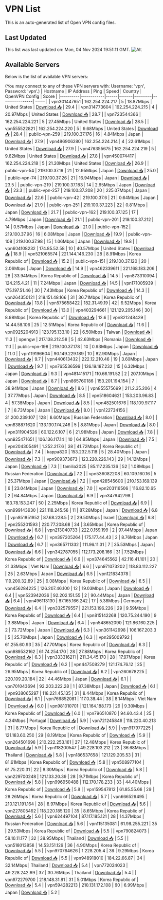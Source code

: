 # VPN List

This is an auto-generated list of Open VPN config files.

## Last Updated

This list was last updated on: Mon, 04 Nov 2024 19:51:11 GMT.
![Alt](https://repobeats.axiom.co/api/embed/186b98318ef1479477931607c1ad7d823f12451f.svg "Repobeats analytics image")

## Available Servers

Below is the list of available VPN servers:

(You may connect to any of these VPN servers with: Username: 'vpn', Password: 'vpn'.)
| Hostname | IP Address | Ping | Speed | Country | OpenVPN Config | Score |
|----------|------------|------|-------|---------|----------------| ----- |
| vpn301447651 | 162.254.224.217 | 5 | 18.87Mbps | United States | [Download 📥](./configs/server_0_US.ovpn) | 29.4 |
| vpn314773604 | 162.254.224.215 | 4 | 20.97Mbps | United States | [Download 📥](./configs/server_1_US.ovpn) | 28.7 |
| vpn723544366 | 162.254.224.221 | 5 | 27.45Mbps | United States | [Download 📥](./configs/server_2_US.ovpn) | 28.5 |
| vpn555522821 | 162.254.224.220 | 5 | 9.68Mbps | United States | [Download 📥](./configs/server_3_US.ovpn) | 28.4 |
| public-vpn-259 | 219.100.37.176 | 16 | 4.84Mbps | Japan | [Download 📥](./configs/server_4_JP.ovpn) | 27.9 |
| vpn486906280 | 162.254.224.214 | 4 | 22.61Mbps | United States | [Download 📥](./configs/server_5_US.ovpn) | 27.9 |
| vpn476355675 | 162.254.224.219 | 5 | 9.62Mbps | United States | [Download 📥](./configs/server_6_US.ovpn) | 27.8 |
| vpn450074417 | 162.254.224.218 | 5 | 21.20Mbps | United States | [Download 📥](./configs/server_7_US.ovpn) | 26.9 |
| public-vpn-54 | 219.100.37.19 | 21 | 12.95Mbps | Japan | [Download 📥](./configs/server_8_JP.ovpn) | 25.0 |
| public-vpn-74 | 219.100.37.26 | 21 | 16.94Mbps | Japan | [Download 📥](./configs/server_9_JP.ovpn) | 23.5 |
| public-vpn-219 | 219.100.37.183 | 14 | 2.65Mbps | Japan | [Download 📥](./configs/server_10_JP.ovpn) | 23.3 |
| public-vpn-257 | 219.100.37.208 | 20 | 225.07Mbps | Japan | [Download 📥](./configs/server_11_JP.ovpn) | 22.6 |
| public-vpn-42 | 219.100.37.6 | 21 | 0.64Mbps | Japan | [Download 📥](./configs/server_12_JP.ovpn) | 21.9 |
| public-vpn-251 | 219.100.37.223 | 22 | 0.81Mbps | Japan | [Download 📥](./configs/server_13_JP.ovpn) | 21.7 |
| public-vpn-162 | 219.100.37.125 | 17 | 4.79Mbps | Japan | [Download 📥](./configs/server_14_JP.ovpn) | 21.1 |
| public-vpn-201 | 219.100.37.212 | 14 | 0.57Mbps | Japan | [Download 📥](./configs/server_15_JP.ovpn) | 21.0 |
| public-vpn-152 | 219.100.37.96 | 16 | 6.08Mbps | Japan | [Download 📥](./configs/server_16_JP.ovpn) | 19.9 |
| public-vpn-108 | 219.100.37.98 | 15 | 1.06Mbps | Japan | [Download 📥](./configs/server_17_JP.ovpn) | 19.8 |
| vpn604108232 | 174.85.52.58 | 10 | 40.57Mbps | United States | [Download 📥](./configs/server_18_US.ovpn) | 18.9 |
| vpn521065574 | 221.144.146.230 | 28 | 8.91Mbps | Korea Republic of | [Download 📥](./configs/server_19_KR.ovpn) | 15.2 |
| public-vpn-151 | 219.100.37.120 | 20 | 2.06Mbps | Japan | [Download 📥](./configs/server_20_JP.ovpn) | 14.9 |
| vpn462339611 | 221.168.183.206 | 28 | 33.94Mbps | Korea Republic of | [Download 📥](./configs/server_21_KR.ovpn) | 14.5 |
| vpn873310094 | 124.215.4.21 | 11 | 7.24Mbps | Japan | [Download 📥](./configs/server_22_JP.ovpn) | 14.5 |
| vpn171005939 | 175.197.51.46 | 30 | 7.43Mbps | Korea Republic of | [Download 📥](./configs/server_23_KR.ovpn) | 14.3 |
| vpn264350121 | 218.151.48.166 | 31 | 36.71Mbps | Korea Republic of | [Download 📥](./configs/server_24_KR.ovpn) | 13.8 |
| vpn575658422 | 182.31.49.19 | 42 | 9.52Mbps | Korea Republic of | [Download 📥](./configs/server_25_KR.ovpn) | 13.0 |
| vpn403294661 | 121.129.205.146 | 30 | 8.98Mbps | Korea Republic of | [Download 📥](./configs/server_26_KR.ovpn) | 12.6 |
| vpn821248429 | 14.44.58.106 | 25 | 12.51Mbps | Korea Republic of | [Download 📥](./configs/server_27_KR.ovpn) | 11.6 |
| vpn0925204913 | 123.195.133.10 | 22 | 6.50Mbps | Taiwan | [Download 📥](./configs/server_28_TW.ovpn) | 11.3 |
| opengw | 217.138.212.58 | 5 | 42.63Mbps | Romania | [Download 📥](./configs/server_29_RO.ovpn) | 11.1 |
| public-vpn-198 | 219.100.37.178 | 10 | 0.93Mbps | Japan | [Download 📥](./configs/server_30_JP.ovpn) | 11.0 |
| vpn119196604 | 90.149.229.189 | 10 | 82.90Mbps | Japan | [Download 📥](./configs/server_31_JP.ovpn) | 9.7 |
| vpn440613432 | 222.12.210.46 | 19 | 3.60Mbps | Japan | [Download 📥](./configs/server_32_JP.ovpn) | 9.7 |
| vpn765536599 | 126.19.187.232 | 15 | 6.32Mbps | Japan | [Download 📥](./configs/server_33_JP.ovpn) | 9.3 |
| vpn481415171 | 110.66.191.52 | 2 | 207.10Mbps | Japan | [Download 📥](./configs/server_34_JP.ovpn) | 8.7 |
| vpn865760186 | 153.201.194.154 | 7 | 38.94Mbps | Japan | [Download 📥](./configs/server_35_JP.ovpn) | 8.6 |
| vpn855575699 | 211.2.35.206 | 4 | 37.77Mbps | Japan | [Download 📥](./configs/server_36_JP.ovpn) | 8.5 |
| vpn518604621 | 153.203.96.83 | 4 | 57.38Mbps | Japan | [Download 📥](./configs/server_37_JP.ovpn) | 8.5 |
| vpn482501676 | 118.109.97.117 | 7 | 8.73Mbps | Japan | [Download 📥](./configs/server_38_JP.ovpn) | 8.0 |
| vpn122734156 | 31.200.239.107 | 128 | 8.60Mbps | Russian Federation | [Download 📥](./configs/server_39_RU.ovpn) | 8.0 |
| vpn838871620 | 133.130.174.246 | 5 | 8.81Mbps | Japan | [Download 📥](./configs/server_40_JP.ovpn) | 8.0 |
| vpn311904526 | 60.122.6.107 | 6 | 21.98Mbps | Japan | [Download 📥](./configs/server_41_JP.ovpn) | 7.8 |
| vpn925471651 | 106.136.117.14 | 10 | 64.85Mbps | Japan | [Download 📥](./configs/server_42_JP.ovpn) | 7.5 |
| vpn204305491 | 1.252.217.6 | 38 | 41.72Mbps | Korea Republic of | [Download 📥](./configs/server_43_KR.ovpn) | 7.4 |
| kappa820 | 153.232.5.118 | 5 | 28.40Mbps | Japan | [Download 📥](./configs/server_44_JP.ovpn) | 7.3 |
| vpn909373673 | 123.220.226.143 | 29 | 14.12Mbps | Japan | [Download 📥](./configs/server_45_JP.ovpn) | 7.3 |
| familia2025 | 85.117.235.136 | 52 | 1.08Mbps | Russian Federation | [Download 📥](./configs/server_46_RU.ovpn) | 7.2 |
| vpn536082208 | 60.109.160.16 | 5 | 25.37Mbps | Japan | [Download 📥](./configs/server_47_JP.ovpn) | 7.2 |
| vpn428545600 | 210.153.169.139 | 6 | 23.04Mbps | Japan | [Download 📥](./configs/server_48_JP.ovpn) | 7.0 |
| vpn203116506 | 116.82.10.65 | 2 | 64.84Mbps | Japan | [Download 📥](./configs/server_49_JP.ovpn) | 6.9 |
| vpn347942798 | 183.78.153.247 | 50 | 2.25Mbps | Korea Republic of | [Download 📥](./configs/server_50_KR.ovpn) | 6.9 |
| vpn999143930 | 221.118.245.58 | 11 | 87.28Mbps | Japan | [Download 📥](./configs/server_51_JP.ovpn) | 6.8 |
| vpn851851952 | 87.68.228.5 | 2 | 29.50Mbps | Israel | [Download 📥](./configs/server_52_IL.ovpn) | 6.8 |
| vpn255201593 | 220.77.208.68 | 34 | 3.65Mbps | Korea Republic of | [Download 📥](./configs/server_53_KR.ovpn) | 6.8 |
| vpn213040733 | 222.0.159.199 | 2 | 97.44Mbps | Japan | [Download 📥](./configs/server_54_JP.ovpn) | 6.7 |
| vpn397205264 | 175.177.44.43 | 2 | 8.76Mbps | Japan | [Download 📥](./configs/server_55_JP.ovpn) | 6.7 |
| vpn365711332 | 111.96.11.31 | 7 | 35.53Mbps | Japan | [Download 📥](./configs/server_56_JP.ovpn) | 6.6 |
| vpn342787055 | 112.173.208.166 | 31 | 7.52Mbps | Korea Republic of | [Download 📥](./configs/server_57_KR.ovpn) | 6.6 |
| vpn374645562 | 42.116.41.101 | 20 | 21.33Mbps | Viet Nam | [Download 📥](./configs/server_58_VN.ovpn) | 6.6 |
| vpn971073202 | 118.83.112.227 | 25 | 2.63Mbps | Japan | [Download 📥](./configs/server_59_JP.ovpn) | 6.5 |
| vpn121834378 | 119.200.32.89 | 25 | 9.08Mbps | Korea Republic of | [Download 📥](./configs/server_60_KR.ovpn) | 6.5 |
| vpn456284225 | 126.207.46.100 | 12 | 19.03Mbps | Japan | [Download 📥](./configs/server_61_JP.ovpn) | 6.4 |
| vpn523942036 | 92.202.151.55 | 2 | 90.44Mbps | Japan | [Download 📥](./configs/server_62_JP.ovpn) | 6.4 |
| vpn496113130 | 87.165.166.242 | 17 | 5.38Mbps | Germany | [Download 📥](./configs/server_63_DE.ovpn) | 6.4 |
| vpn332579557 | 221.153.196.226 | 29 | 9.59Mbps | Korea Republic of | [Download 📥](./configs/server_64_KR.ovpn) | 6.4 |
| vpn815142268 | 120.75.244.190 | 9 | 3.88Mbps | Japan | [Download 📥](./configs/server_65_JP.ovpn) | 6.4 |
| vpn548652090 | 121.86.160.225 | 2 | 73.72Mbps | Japan | [Download 📥](./configs/server_66_JP.ovpn) | 6.3 |
| vpn361142998 | 106.167.203.3 | 5 | 25.70Mbps | Japan | [Download 📥](./configs/server_67_JP.ovpn) | 6.3 |
| vpn295009792 | 61.255.60.93 | 35 | 47.70Mbps | Korea Republic of | [Download 📥](./configs/server_68_KR.ovpn) | 6.3 |
| vpn989532162 | 61.74.254.170 | 28 | 27.88Mbps | Korea Republic of | [Download 📥](./configs/server_69_KR.ovpn) | 6.3 |
| vpn333316211 | 211.34.45.170 | 28 | 17.97Mbps | Korea Republic of | [Download 📥](./configs/server_70_KR.ovpn) | 6.2 |
| vpn447508279 | 121.174.76.12 | 25 | 26.95Mbps | Korea Republic of | [Download 📥](./configs/server_71_KR.ovpn) | 6.2 |
| vpn260678225 | 220.109.20.184 | 22 | 44.46Mbps | Japan | [Download 📥](./configs/server_72_JP.ovpn) | 6.1 |
| vpn701043694 | 92.203.222.28 | 1 | 87.38Mbps | Japan | [Download 📥](./configs/server_73_JP.ovpn) | 6.1 |
| vpn938065297 | 118.221.45.135 | 31 | 8.44Mbps | Korea Republic of | [Download 📥](./configs/server_74_KR.ovpn) | 6.1 |
| vpn766852081 | 117.0.38.44 | 38 | 8.14Mbps | Viet Nam | [Download 📥](./configs/server_75_VN.ovpn) | 6.0 |
| vpn981010701 | 121.164.188.173 | 29 | 9.30Mbps | Korea Republic of | [Download 📥](./configs/server_76_KR.ovpn) | 6.0 |
| vpn796510870 | 94.60.43.4 | 25 | 4.34Mbps | Portugal | [Download 📥](./configs/server_77_PT.ovpn) | 5.9 |
| vpn721245849 | 118.220.40.213 | 31 | 8.77Mbps | Korea Republic of | [Download 📥](./configs/server_78_KR.ovpn) | 5.9 |
| vpn917977225 | 121.183.60.250 | 29 | 8.19Mbps | Korea Republic of | [Download 📥](./configs/server_79_KR.ovpn) | 5.9 |
| vpn264501698 | 210.222.253.161 | 27 | 12.48Mbps | Korea Republic of | [Download 📥](./configs/server_80_KR.ovpn) | 5.9 |
| vpn118200547 | 49.228.103.212 | 23 | 36.68Mbps | Thailand | [Download 📥](./configs/server_81_TH.ovpn) | 5.8 |
| vpn186537658 | 121.129.205.53 | 31 | 81.61Mbps | Korea Republic of | [Download 📥](./configs/server_82_KR.ovpn) | 5.8 |
| vpn508977104 | 61.75.220.31 | 22 | 8.30Mbps | Korea Republic of | [Download 📥](./configs/server_83_KR.ovpn) | 5.8 |
| vpn229700248 | 121.133.20.39 | 28 | 9.71Mbps | Korea Republic of | [Download 📥](./configs/server_84_KR.ovpn) | 5.8 |
| vpn996950488 | 112.170.178.233 | 33 | 44.40Mbps | Korea Republic of | [Download 📥](./configs/server_85_KR.ovpn) | 5.8 |
| vpn159547812 | 61.85.55.68 | 29 | 28.26Mbps | Korea Republic of | [Download 📥](./configs/server_86_KR.ovpn) | 5.7 |
| vpn666529495 | 210.121.191.164 | 28 | 8.97Mbps | Korea Republic of | [Download 📥](./configs/server_87_KR.ovpn) | 5.6 |
| vpn227805492 | 118.220.185.120 | 35 | 8.65Mbps | Korea Republic of | [Download 📥](./configs/server_88_KR.ovpn) | 5.6 |
| vpn624497104 | 87.117.185.121 | 28 | 14.37Mbps | Russian Federation | [Download 📥](./configs/server_89_RU.ovpn) | 5.6 |
| vpn115135081 | 61.98.255.221 | 35 | 29.53Mbps | Korea Republic of | [Download 📥](./configs/server_90_KR.ovpn) | 5.5 |
| vpn790824073 | 58.10.11.177 | 32 | 38.95Mbps | Thailand | [Download 📥](./configs/server_91_TH.ovpn) | 5.5 |
| vpn518013858 | 14.53.151.129 | 36 | 4.90Mbps | Korea Republic of | [Download 📥](./configs/server_92_KR.ovpn) | 5.5 |
| vpn970764626 | 1.228.205.4 | 36 | 9.29Mbps | Korea Republic of | [Download 📥](./configs/server_93_KR.ovpn) | 5.5 |
| vpn948918010 | 184.22.66.87 | 34 | 32.14Mbps | Thailand | [Download 📥](./configs/server_94_TH.ovpn) | 5.4 |
| vpn772024023 | 49.228.242.99 | 37 | 30.76Mbps | Thailand | [Download 📥](./configs/server_95_TH.ovpn) | 5.4 |
| vpn972279700 | 218.148.31.81 | 31 | 5.01Mbps | Korea Republic of | [Download 📥](./configs/server_96_KR.ovpn) | 5.4 |
| vpn594282213 | 210.131.172.108 | 60 | 6.99Mbps | Japan | [Download 📥](./configs/server_97_JP.ovpn) | 5.2 |
